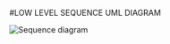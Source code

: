 #LOW LEVEL SEQUENCE UML DIAGRAM

![Sequence diagram](https://user-images.githubusercontent.com/78849542/111865293-3b678980-898c-11eb-9bdf-bd7b4856fac5.png)
